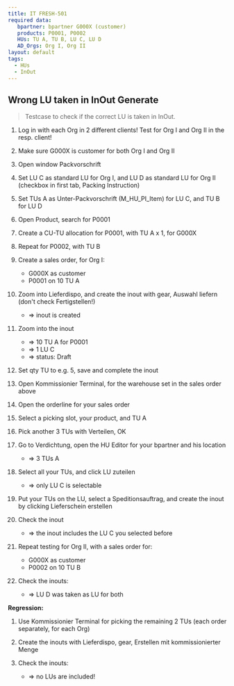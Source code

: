 ```yaml
---
title: IT FRESH-501
required data:
   bpartner: bpartner G000X (customer)
   products: P0001, P0002
   HUs: TU A, TU B, LU C, LU D
   AD_Orgs: Org I, Org II
layout: default
tags:
  - HUs
  - InOut
---
```

## Wrong LU taken in InOut Generate

> Testcase to check if the correct LU is taken in InOut.

1. Log in with each Org in 2 different clients! Test for Org I and Org II in the resp. client!

1. Make sure G000X is customer for both Org I and Org II

1. Open window Packvorschrift

1. Set LU C as standard LU for Org I, and LU D as standard LU for Org II (checkbox in first tab, Packing Instruction)

1. Set TUs A as Unter-Packvorschrift (M_HU_PI_Item) for LU C, and TU B for LU D

1. Open Product, search for P0001

1. Create a CU-TU allocation for P0001, with TU A x 1, for G000X

1. Repeat for P0002, with TU B

1. Create a sales order, for Org I:
	* G000X as customer
	* P0001 on 10 TU A
	
1. Zoom into Lieferdispo, and create the inout with gear, Auswahl liefern (don't check Fertigstellen!)
	* => inout is created
	
1. Zoom into the inout
	* => 10 TU A for P0001
	* => 1 LU C
	* => status: Draft
	
1. Set qty TU to e.g. 5, save and complete the inout

1. Open Kommissionier Terminal, for the warehouse set in the sales order above

1. Open the orderline for your sales order

1. Select a picking slot, your product, and TU A

1. Pick another 3 TUs with Verteilen, OK

1. Go to Verdichtung, open the HU Editor for your bpartner and his location
	* => 3 TUs A

1. Select all your TUs, and click LU zuteilen
	* => only LU C is selectable
	
1. Put your TUs on the LU, select a Speditionsauftrag, and create the inout by clicking Lieferschein erstellen

1. Check the inout
	* => the inout includes the LU C you selected before
	
1. Repeat testing for Org II, with a sales order for:
	* G000X as customer
	* P0002 on 10 TU B
	
1. Check the inouts:	
	* => LU D was taken as LU for both
	
	
	
**Regression:**

1. Use Kommissionier Terminal for picking the remaining 2 TUs (each order separately, for each Org)

1. Create the inouts with Lieferdispo, gear, Erstellen mit kommissionierter Menge

1. Check the inouts:
	* => no LUs are included!
